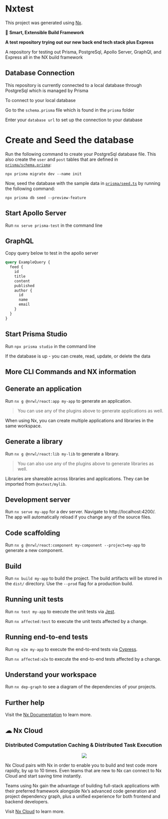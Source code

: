

# Nxtest

This project was generated using [Nx](https://nx.dev).

🔎 **Smart, Extensible Build Framework**

**A test repository trying out our new back end tech stack plus Express**

A repository for testing out Prisma, PostgreSql, Apollo Server, GraphQl, and Express all in the NX build framework

## Database Connection

This repository is currently connected to a local database through PostgreSql which is managed by Prisma

To connect to your local database

Go to the `schema.prisma` file which is found in the `prisma` folder

Enter your `database url` to set up the connection to your database

# Create and Seed the database

Run the following command to create your PostgreSql database file. This also create the `user` and `post` tables that are defined in [`prisma/schema.prisma`](./prisma/schema.prisma):

`npx prisma migrate dev --name init`

Now, seed the database with the sample data in [`prisma/seed.ts`](./prisma/seed.ts) by running the following command:

`npx prisma db seed --preview-feature`

## Start Apollo Server

Run `nx serve prisma-test` in the command line

## GraphQL

Copy query below to test in the apollo server

```graphql
query ExampleQuery {
  feed {
    id
    title
    content
    published
    author {
      id
      name
      email
    }
  }
}
```

## Start Prisma Studio

Run `npx prisma studio` in the command line

If the database is up - you can create, read, update, or delete the data 


## More CLI Commands and NX information


## Generate an application

Run `nx g @nrwl/react:app my-app` to generate an application.

> You can use any of the plugins above to generate applications as well.

When using Nx, you can create multiple applications and libraries in the same workspace.

## Generate a library

Run `nx g @nrwl/react:lib my-lib` to generate a library.

> You can also use any of the plugins above to generate libraries as well.

Libraries are shareable across libraries and applications. They can be imported from `@nxtest/mylib`.

## Development server

Run `nx serve my-app` for a dev server. Navigate to http://localhost:4200/. The app will automatically reload if you change any of the source files.

## Code scaffolding

Run `nx g @nrwl/react:component my-component --project=my-app` to generate a new component.

## Build

Run `nx build my-app` to build the project. The build artifacts will be stored in the `dist/` directory. Use the `--prod` flag for a production build.

## Running unit tests

Run `nx test my-app` to execute the unit tests via [Jest](https://jestjs.io).

Run `nx affected:test` to execute the unit tests affected by a change.

## Running end-to-end tests

Run `ng e2e my-app` to execute the end-to-end tests via [Cypress](https://www.cypress.io).

Run `nx affected:e2e` to execute the end-to-end tests affected by a change.

## Understand your workspace

Run `nx dep-graph` to see a diagram of the dependencies of your projects.

## Further help

Visit the [Nx Documentation](https://nx.dev) to learn more.



## ☁ Nx Cloud

### Distributed Computation Caching & Distributed Task Execution

<p style="text-align: center;"><img src="https://raw.githubusercontent.com/nrwl/nx/master/images/nx-cloud-card.png"></p>

Nx Cloud pairs with Nx in order to enable you to build and test code more rapidly, by up to 10 times. Even teams that are new to Nx can connect to Nx Cloud and start saving time instantly.

Teams using Nx gain the advantage of building full-stack applications with their preferred framework alongside Nx’s advanced code generation and project dependency graph, plus a unified experience for both frontend and backend developers.

Visit [Nx Cloud](https://nx.app/) to learn more.
